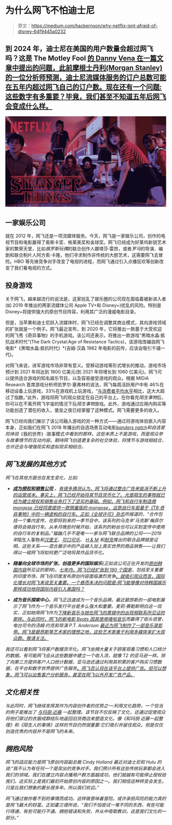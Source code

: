 # 为什么网飞不怕迪士尼

> 原文：<https://medium.com/hackernoon/why-netflix-isnt-afraid-of-disney-64f9445a0232>

## 到 2024 年，迪士尼在美国的用户数量会超过网飞吗？这是 The Motley Fool [的 Danny Vena 在一篇文章中提出的问题，此前摩根士丹利(Morgan Stanley)的一位分析师预测，迪士尼流媒体服务的订户总数可能在五年内超过网飞自己的订户数。现在还有一个问题:这些数字有多重要？毕竟，我们甚至不知道五年后网飞会变成什么样。](https://finance.yahoo.com/news/disney-apos-u-subscribers-outnumber-120000642.html)

![](img/a3a866a10bde088250138fd46421e24c.png)

## **一家娱乐公司**

就在 2012 年，网飞还是一项流媒体服务。今天，网飞是一家娱乐公司，创作的电视节目和电影赢得了奥斯卡奖、格莱美奖和金球奖。网飞已经成为好莱坞新锐艺术家的繁荣天堂，比如*俄罗斯玩偶*的联合创作人娜塔莎·雷昂，或者*罗马*的导演、编剧和联合制片人阿方索·卡隆，他们寻求制作非传统的大胆艺术，这需要网飞去冒险。HBO 等先锋竞争对手改变了电视的进程，而网飞通过引入点播狂欢等创新改变了我们看电视的方式。

## **投身游戏**

关于网飞，越来越流行的说法是，这家扰乱了娱乐圈的公司现在面临着被新进入者(如 2019 年推出的两家流媒体公司 Apple TV+和 Disney+)扰乱的风险。特别是 Disney+将提供强大的原创节目阵容，利用其广泛的漫威电影目录。

但是，当苹果和迪士尼跃入流媒体时，网飞已经在调整其商业模式，其向游戏领域的扩张就是一个例子。网飞最近宣布，到 2020 年，它将推出一款基于大受欢迎的网飞秀《奇异事物》的手机游戏。该公司还表示，将推出一款游戏“黑暗水晶:抵抗战术时代”(The Dark Crystal:Age of Resistance Tactics)，该游戏改编自网飞电影*《黑暗水晶:抵抗时代》*(吉姆·汉森 1982 年电影的前传，应该会吸引千禧一代)。

对网飞来说，进军游戏市场非常有意义。受移动游戏等形式增长的推动，游戏市场预计到 2021 年将达到 1800 亿美元(到 2021 年将增长到 1060 亿美元)。网飞可以提供适合游戏的知名娱乐节目，以及容易接受游戏的观众。根据 MIDiA Research 首席游戏分析师凯罗尔·塞弗林的说法，网飞每周活跃用户中有 46%在移动设备上玩游戏，33%在游戏机上玩游戏，“[与消费者平均水平](https://www.cnbc.com/video/2019/06/11/netflixs-user-base-has-significant-overlaps-with-gamers-expert.html)相比，这大大超过了指数。”此外，游戏将网飞的观众锁定在自己的平台上。在你看完*陌生事物*后，你可以在不离开网飞宇宙的情况下玩*陌生事物*游戏。此外，游戏通过应用内购买等功能创造了潜在的收入，堡垒之夜已经掌握了这种模式。网飞需要更多的收入。

网飞已经向我们展示了该公司融入游戏的另一种方式——通过将游戏体验嵌入内容本身，正如我们在网飞 2018 年播出的自选场景互动电影[*banders natch*](https://www.netflix.com/title/80988062)*和自选冒险体验*《我的世界》:故事模式*中看到的那样。这些本质上不是游戏，而是观众参与故事情节的互动内容。期待网飞创造更复杂的社交体验，将情节与游戏相结合，也许还会与增强现实和虚拟现实相结合。*

## ***网飞发展的其他方式***

*网飞在其他方面也在发生变化，比如:*

*   *[**成为授权和销售公司**](https://investorplace.com/2018/09/netflix-is-getting-more-serious-about-merchandise/) 。[有很多猜测认为，网飞将通过整合广告来抵消不断上升的运营成本。事实上，网飞已经开始将其节目货币化了。光是陌生的事物就已经为建立授权和销售业务打下了坚实的基础。例如，网飞和自行车制造商 mongose 已经同意提供一款限量版的 mongose，这款自行车是基于《T8:奇异事物》中的一辆虚构的自行车。](https://www.cnbc.com/2019/06/20/netflix-is-going-to-get-ads-sooner-or-later-say-executives-from-hulu-and-nbc.html)[正如《全球许可》杂志](https://www.licenseglobal.com/toys/mongoose-rides-ahead-%E2%80%98stranger-things%E2%80%99-bike)所报道的，“合作包括一个集内宣传，在即将到来的一季节目中，该系列的马克辛‘马克斯’梅菲尔德将会骑自行车。从本月晚些时候开始，该系列的粉丝也可以买到宣传中使用的自行车的复制品。”猫鼬几乎不是唯一一家与网飞联合品牌的公司——2019 年*陌生人事物*和[汉堡王](https://www.cnn.com/2019/06/13/business/burger-king-stranger-things/index.html)、[可口可乐](https://variety.com/2019/digital/news/coca-cola-new-coke-netflix-stranger-things-1203221943/)、 [H & M](https://about.hm.com/news/general-news-2019/hm-and-netflix-dive-into-summer-with-stranger-things-collection.html) 和[耐克](https://www.gq.com/story/nike-stranger-things-collab)推出的联合品牌就是证明。这些关系——混合展示中的产品植入加上真实世界的商品销售——让我们得以一窥网飞将如何更广泛地将其作品货币化。*

*   ***随着向全球市场的扩张，创造更多的国际娱乐**(正如该公司正在开发的[原创韩国内容](https://www.hollywoodreporter.com/news/netflix-unveils-five-korean-original-series-one-film-1218366)所见证的那样)。[七年内，网飞已经扩张到 190 个国家](https://hbr.org/2018/10/how-netflix-expanded-to-190-countries-in-7-years)，包括至关重要的印度市场，网飞在印度发布原创内容面临激烈竞争[。就吸引观众而言，国际化增长对网飞来说至关重要。一个悬而未决的问题是:网飞能够像对待韩国娱乐那样成功地将国际内容引入美国吗？](https://economictimes.indiatimes.com/industry/media/entertainment/media/netflix-india-hires-monika-shergill-as-head-of-series-for-international-content/articleshow/69546488.cms)*
*   ***成为音乐探索中心**。网飞正迅速成为一个音乐品牌。最近碧昂斯的一部电影展示了网飞作为一个音乐发行平台是多么强大和重要。麦莉·赛勒斯明白这一现实，正如她用网飞作为[下降新音乐与她在网飞的*黑镜*中的出现相联系所见证的那样。与此同时，网飞的新电影 *Beats* 因其](https://www.thewrap.com/ashley-o-on-a-roll-miley-cyrus-listen-black-mirror-netflix/)[使用嘻哈音乐](https://www.refinery29.com/en-gb/2019/06/235776/netflix-beats-movie-soundtrack-songs)而赢得了街头信誉，电台司令的汤姆·约克和导演 P.T. Anderson [最近为网飞制作了一部音乐录影带。网飞是碧昂斯等艺术家的理想之地，这些艺术家善于利用多媒体来扩大观众群。敬请关注。](https://www.vox.com/culture/2019/6/20/18692930/anima-netflix-thom-yorke-paul-thomas-anderson-release-date)*

*我还可以看到网飞将客户数据货币化。网飞坐拥大量关于顾客观看习惯和人口统计的数据。有可能网飞会从这些数据中建立一个收入流，就像 T2 的亚马逊一样。除了向第三方提供客户人口统计数据，亚马逊还通过利用其积累的客户购买习惯数据，在平台和数字世界提供广告服务[。网飞否认将在该平台上提供广告。但可以想象，网飞可以出售客户分析服务，甚至在网飞以外开发广告产品。](https://advertising.amazon.com/)*

## ***文化相关性***

*与此同时，网飞继续发挥其作为内容创作者的优势之一:利用文化趋势，一个恰当的例子是推出了 [*与玛丽·近藤*](/@davidjdeal/how-netflix-creates-cultural-relevance-480ed685d848) 一起整理。该节目不仅反映了文化，还通过促使观众将他们穿过的衣服成群结队地返回旧货商店来塑造文化。像《和玛丽·近藤一起整理》和《陌生人的事情》这样的节目仍然很重要:它们吸引并留住观众。但是仅仅创造优秀的内容并不是网飞的未来。*

## ***拥抱风险***

*网飞的适应能力是网飞原创内容副总裁 Cindy Holland 最近对迪士尼和 Hulu 的说:“我不认为有任何一个是突出的竞争对手。我们预计所有这些传统玩家都会进入我们的领域。我们在建立内容点播用户群方面越成功，他们就越有可能停止授权给我们。这实际上是我们最初开始原创内容的原因之一。我们相信这种转变会发生。只是比我们想象的要长很多年。所以我们欢迎。”*

*网飞通过做你看不到的事情而成功。这样做意味着冒险。或许承担风险的能力真的是网飞最大的财富。正如霍兰德所说，“我们不怕尝试一堆不同的东西，有些可能行得通，有些可能行不通。拥抱错误和失败，并从中吸取教训，这是我们文化的一部分。”*